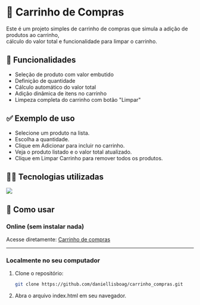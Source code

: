 # 🛒 Carrinho de Compras
Este é um projeto simples de carrinho de compras que simula a adição de produtos ao carrinho,  
cálculo do valor total e funcionalidade para limpar o carrinho.

## 🚀 Funcionalidades
- Seleção de produto com valor embutido
- Definição de quantidade
- Cálculo automático do valor total
- Adição dinâmica de itens no carrinho
- Limpeza completa do carrinho com botão "Limpar"

## ✅ Exemplo de uso
- Selecione um produto na lista.
- Escolha a quantidade.
- Clique em Adicionar para incluir no carrinho.
- Veja o produto listado e o valor total atualizado.
- Clique em Limpar Carrinho para remover todos os produtos.

## 👨‍💻 Tecnologias utilizadas
<img src="https://skillicons.dev/icons?i=javascript,html,css"/>

## 📁 Como usar

### Online (sem instalar nada)

Acesse diretamente: [Carrinho de compras](https://carrinho-compras-murex.vercel.app/)

---

### Localmente no seu computador

1. Clone o repositório:
   ```bash
   git clone https://github.com/daniellisboag/carrinho_compras.git
   ```
2. Abra o arquivo index.html em seu navegador.
